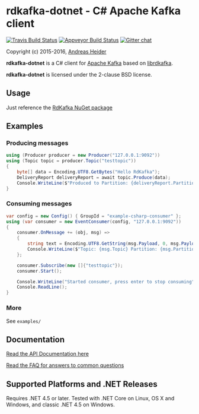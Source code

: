 rdkafka-dotnet - C# Apache Kafka client
=======================================

[![Travis Build Status](https://travis-ci.org/ah-/rdkafka-dotnet.svg?branch=master)](https://travis-ci.org/ah-/rdkafka-dotnet)
[![Appveyor Build Status](https://ci.appveyor.com/api/projects/status/github/ah-/rdkafka-dotnet?branch=master&svg=true)](https://ci.appveyor.com/project/ah-/rdkafka-dotnet)
[![Gitter chat](https://badges.gitter.im/edenhill/librdkafka.png)](https://gitter.im/edenhill/librdkafka)

Copyright (c) 2015-2016, [Andreas Heider](mailto:andreas@heider.io)

**rdkafka-dotnet** is a C# client for [Apache Kafka](http://kafka.apache.org/) based on [librdkafka](https://github.com/edenhill/librdkafka).

**rdkafka-dotnet** is licensed under the 2-clause BSD license.

## Usage

Just reference the [RdKafka NuGet package](https://www.nuget.org/packages/RdKafka)

## Examples

### Producing messages

```cs
using (Producer producer = new Producer("127.0.0.1:9092"))
using (Topic topic = producer.Topic("testtopic"))
{
    byte[] data = Encoding.UTF8.GetBytes("Hello RdKafka");
    DeliveryReport deliveryReport = await topic.Produce(data);
    Console.WriteLine($"Produced to Partition: {deliveryReport.Partition}, Offset: {deliveryReport.Offset}");
}

```

### Consuming messages

```cs
var config = new Config() { GroupId = "example-csharp-consumer" };
using (var consumer = new EventConsumer(config, "127.0.0.1:9092"))
{
    consumer.OnMessage += (obj, msg) =>
    {
        string text = Encoding.UTF8.GetString(msg.Payload, 0, msg.Payload.Length);
        Console.WriteLine($"Topic: {msg.Topic} Partition: {msg.Partition} Offset: {msg.Offset} {text}");
    };

    consumer.Subscribe(new []{"testtopic"});
    consumer.Start();

    Console.WriteLine("Started consumer, press enter to stop consuming");
    Console.ReadLine();
}
```

### More

See `examples/`

## Documentation

[Read the API Documentation here](https://ah-.github.io/rdkafka-dotnet/api/RdKafka.html)

[Read the FAQ for answers to common questions](https://github.com/ah-/rdkafka-dotnet/wiki/Faq)

## Supported Platforms and .NET Releases

Requires .NET 4.5 or later. Tested with .NET Core on Linux, OS X and Windows, and classic .NET 4.5 on Windows.

